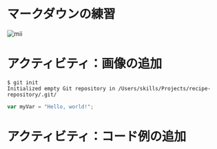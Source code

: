 # マークダウンの練習 
![mii](https://github.com/user-attachments/assets/bb4c69e7-5fb3-4c76-ae39-7bb0591e9b49)
# アクティビティ：画像の追加

```
$ git init
Initialized empty Git repository in /Users/skills/Projects/recipe-repository/.git/
```

``` javascript
var myVar = "Hello, world!";
```
# アクティビティ：コード例の追加
